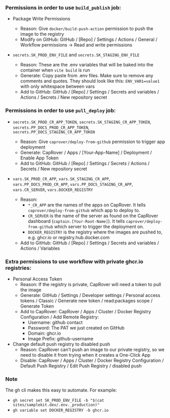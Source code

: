 ### Permissions in order to use `build_publish` job:

- Package Write Permissions

  - Reason: Give `docker/build-push-action` permission to push the image to the registry
  - Modify on GitHub: GitHub / [Repo] / Settings / Actions / General / Workflow permissions -> Read and write permissions

- `secrets.SK_PROD_ENV_FILE` and `secrets.SK_STAGING_ENV_FILE`

  - Reason: These are the .env variables that will be baked into the container when `vite build` is run
  - Generate: Copy paste from .env files. Make sure to remove any comments and quotes. They should look like this: `ENV_VAR1=value1` with only whitespace between vars
  - Add to GitHub: GitHub / [Repo] / Settings / Secrets and variables / Actions / Secrets / New repository secret

### Permissions in order to use `pull_deploy` job:

- `secrets.SK_PROD_CR_APP_TOKEN`, `secrets.SK_STAGING_CR_APP_TOKEN`, `secrets.PP_DOCS_PROD_CR_APP_TOKEN`, `secrets.PP_DOCS_STAGING_CR_APP_TOKEN`

  - Reason: Give `caprover/deploy-from-github` permission to trigger app deployment
  - Generate: CapRover / Apps / [Your-App-Name] / Deployment / Enable App Token
  - Add to GitHub: GitHub / [Repo] / Settings / Secrets / Actions / Secrets / New repository secret

- `vars.SK_PROD_CR_APP`, `vars.SK_STAGING_CR_APP`, `vars.PP_DOCS_PROD_CR_APP`, `vars.PP_DOCS_STAGING_CR_APP`, `vars.CR_SERVER`, `vars.DOCKER_REGISTRY`

  - Reason:
    - `*_CR_APP` are the names of the apps on CapRover. It tells `caprover/deploy-from-github` which app to deploy to.
    - `CR_SERVER` is the name of the server as found on the CapRover dashboard (`captain.[Your-Root-Name]`). It tells `caprover/deploy-from-github` which server to trigger the deployment on.
    - `DOCKER_REGISTRY` is the registry where the images are pushed to, e.g. ghcr.io or registry.hub.docker.com
  - Add to GitHub: GitHub / [Repo] / Settings / Secrets and variables / Actions / Variables

### Extra permissions to use workflow with private ghcr.io registries:

- Personal Access Token
  - Reason: If the registry is private, CapRover will need a token to pull the image
  - Generate: GitHub / Settings / Developer settings / Personal access tokens / Classic / Generate new token / read:packages scope / Generate Token
  - Add to CapRover: CapRover / Apps / Cluster / Docker Registry Configuration / Add Remote Registry:
    - Username: github contact
    - Password: The PAT we just created on GitHub
    - Domain: ghcr.io
    - Image Prefix: github-username
- Change default push registry to disabled push
  - Reason: CapRover can't push an image to our private registry, so we need to disable it from trying when it creates a One-Click App
  - Disable: CapRover / Apps / Cluster / Docker Registry Configuration / Default Push Registry / Edit Push Registry / disabled push

### Note

The gh cli makes this easy to automate. For example:

- `gh secret set SK_PROD_ENV_FILE -b "$(cat sites/samplekit.dev/.env._production)"`
- `gh variable set DOCKER_REGISTRY -b ghcr.io`
